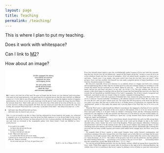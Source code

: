 ```yaml
---
layout: page
title: Teaching
permalink: /teaching/
---
```


This is where I plan to put my teaching.

Does it work with whitespace?

Can I link to [M2](http://www2.macaulay2.com/Macaulay2/)?

How about an image?

<img src="./13_22b_1.PNG" alt="Bible commentary">
